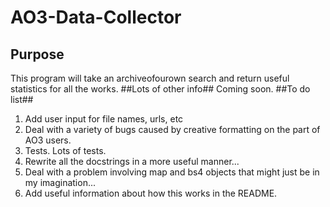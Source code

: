 AO3-Data-Collector
==================
Purpose
------------------
This program will take an archiveofourown search and return useful statistics for all the works.
##Lots of other info##
Coming soon.
##To do list##
1. Add user input for file names, urls, etc
2. Deal with a variety of bugs caused by creative formatting on the part of AO3 users.
3. Tests. Lots of tests. 
4. Rewrite all the docstrings in a more useful manner... 
5. Deal with a problem involving map and bs4 objects that might just be in my imagination... 
6. Add useful information about how this works in the README.
